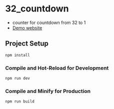 # 32_countdown

- counter for countdown from 32 to 1
- [Demo website](https://gift-li.github.io/32_countdown)

## Project Setup

```sh
npm install
```

### Compile and Hot-Reload for Development

```sh
npm run dev
```

### Compile and Minify for Production

```sh
npm run build
```

